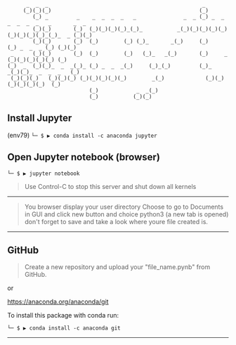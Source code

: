 
          _  _  _                                                 _                                        
         (_)(_)(_)                                               (_)                                       
            (_) _         _    _  _  _  _   _               _  _ (_) _  _    _  _  _  _   _       _  _     
            (_)(_)       (_)  (_)(_)(_)(_)_(_)_           _(_)(_)(_)(_)(_)  (_)(_)(_)(_)_(_)_  _ (_)(_)    
            (_)(_)       (_)  (_)        (_) (_)_       _(_)     (_)       (_) _  _  _ (_) (_)(_)          
     _      (_)(_)       (_)  (_)        (_)   (_)_   _(_)       (_)     _ (_)(_)(_)(_)(_) (_)             
    (_)  _  (_)(_)_  _  _(_)_ (_) _  _  _(_)     (_)_(_)         (_)_  _(_)(_)_  _  _  _   (_)             
     (_)(_)(_)   (_)(_)(_) (_)(_)(_)(_)(_)        _(_)             (_)(_)    (_)(_)(_)(_)  (_)             
                              (_)            _  _(_)                                                       
                              (_)           (_)(_)                                                         



## Install Jupyter

(env79)
`└─ $ ▶ conda install -c anaconda jupyter`

## Open Jupyter notebook (browser)

`└─ $ ▶ jupyter notebook`

> Use Control-C to stop this server and shut down all kernels 

---

> You browser display your user directory
> Choose to go to Documents in GUI
> and click new button and choice python3 (a new tab is opened)
> don't forget to save and take a look where youre file created is.

---

## GitHub

> Create a new repository and upload your "file_name.pynb" from GitHub.

or

https://anaconda.org/anaconda/git

To install this package with conda run:

`└─ $ ▶ conda install -c anaconda git`

---
